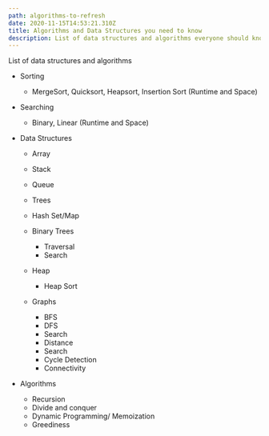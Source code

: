 ```yaml
---
path: algorithms-to-refresh
date: 2020-11-15T14:53:21.310Z
title: Algorithms and Data Structures you need to know
description: List of data structures and algorithms everyone should know should know.
---
```

List of data structures and algorithms

* Sorting

  * MergeSort, Quicksort, Heapsort, Insertion Sort (Runtime and Space)
* Searching

  * Binary, Linear (Runtime and Space)
* Data Structures 

  * Array
  * Stack
  * Queue
  * Trees
  * Hash Set/Map
  * Binary Trees

    * Traversal
    * Search
  * Heap

    * Heap Sort
  * Graphs

    * BFS
    * DFS
    * Search
    * Distance
    * Search
    * Cycle Detection
    * Connectivity 
* Algorithms

  * Recursion
  * Divide and conquer
  * Dynamic Programming/ Memoization
  * Greediness